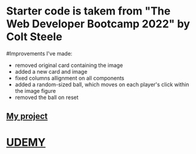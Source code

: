 # Starter code is takem from "The Web Developer Bootcamp 2022" by Colt Steele

#Improvements I've made:
- removed original card containing the image
- added a new card and image
- fixed columns allignment on all components
- added a random-sized ball, which moves on each player's click within the image figure
- removed the ball on reset


## [My project](https://verson-tech.github.io/ScoreKeeper/)

# [UDEMY](https://www.udemy.com/)